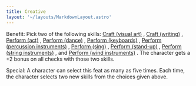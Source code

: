 ```yaml
---
title: Creative
layout: '~/layouts/MarkdownLayout.astro'
---
```

Benefit: Pick two of the following skills: [ Craft (visual art)](/modern.d20.srd/skills/craft.visual.art) , [ Craft (writing)](/modern.d20.srd/skills/craft.writing) , [ Perform (act)](/modern.d20.srd/skills/perform) , [ Perform (dance)](/modern.d20.srd/skills/perform) , [ Perform (keyboards)](/modern.d20.srd/skills/perform) , [ Perform (percussion instruments)](/modern.d20.srd/skills/perform) , [ Perform (sing)](/modern.d20.srd/skills/perform) , [ Perform (stand-up)](/modern.d20.srd/skills/perform) , [ Perform (string instruments)](/modern.d20.srd/skills/perform) , and [ Perform (wind instruments)](/modern.d20.srd/skills/perform) . The character gets a +2 bonus on all
checks with those two skills.

Special: A character can select this feat as many as five times. Each time,
the character selects two new skills from the choices given above.


